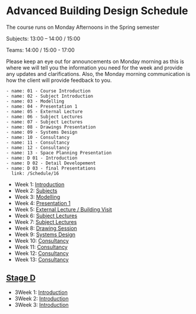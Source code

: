 # Advanced Building Design Schedule

The course runs on Monday Afternoons in the Spring semester 

Subjects: 13:00 – 14:00 / 15:00 

Teams: 14:00 / 15:00 - 17:00 

Please keep an eye out for announcements on Monday morning as this is where we will tell you the information you need for the week and provide any updates and clarifications. Also, the Monday morning communication is how the client will provide feedback to you. 

    - name: 01 - Course Introduction
    - name: 02 - Subject Introduction
    - name: 03 - Modelling
    - name: 04 - Presentation 1
    - name: 05 - External Lecture
    - name: 06 - Subject Lectures
    - name: 07 - Subject Lectures
    - name: 08 - Drawings Presentation
    - name: 09 - Systems Design
    - name: 10 - Consultancy
    - name: 11 - Consultancy
    - name: 12 - Consultancy
    - name: 13 - Space Planning Presentation
    - name: D 01 - Introduction
    - name: D 02 - Detail Developement
    - name: D 03 - final Presentations
      link: /Schedule/16

* Week 1: [Introduction](01/README.md)
* Week 2: [Subjects](02/README.md)
* Week 3: [Modelling](03/README.md)
* Week 4: [Presentation 1](04/README.md)
* Week 5: [External Lecture / Building Visit](05/README.md)
* Week 6: [Subject Lectures](06/README.md)
* Week 7: [Subject Lectures](07/README.md)
* Week 8: [Drawing Session](08/README.md)
* Week 9: [Systems Design](09/README.md)
* Week 10: [Consultancy](10/README.md)
* Week 11: [Consultancy](11/README.md)
* Week 12: [Consultancy](12/README.md)
* Week 13: [Consultancy](13/README.md)

## [Stage D](/41936/Assignments/D)
* 3Week 1: [Introduction](14/README.md)
* 3Week 2: [Introduction](15/README.md)
* 3Week 3: [Introduction](16/README.md)

